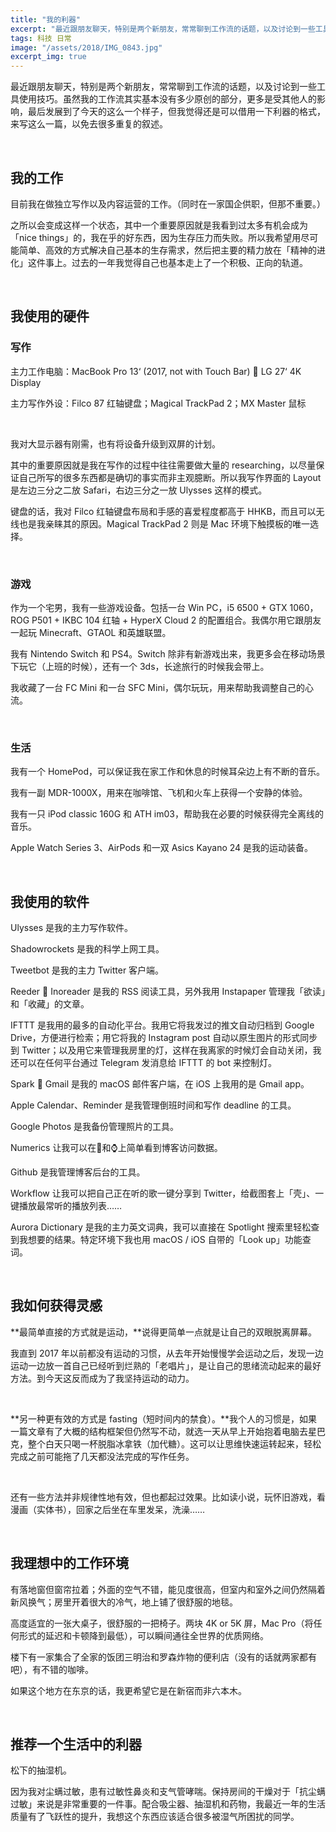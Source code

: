 ```yaml
---
title: "我的利器"
excerpt: "最近跟朋友聊天，特别是两个新朋友，常常聊到工作流的话题，以及讨论到一些工具使用技巧。虽然我的工作流其实基本没有多少原创的部分，更多是受其他人的影响，最后发展到了今天的这么一个样子，但我觉得还是可以借用一下利器的格式，来写这么一篇，以免去很多重复的叙述。"
tags: 科技 日常
image: "/assets/2018/IMG_0843.jpg"
excerpt_img: true
---
```


最近跟朋友聊天，特别是两个新朋友，常常聊到工作流的话题，以及讨论到一些工具使用技巧。虽然我的工作流其实基本没有多少原创的部分，更多是受其他人的影响，最后发展到了今天的这么一个样子，但我觉得还是可以借用一下利器的格式，来写这么一篇，以免去很多重复的叙述。

<br>

## 我的工作

目前我在做独立写作以及内容运营的工作。（同时在一家国企供职，但那不重要。）

之所以会变成这样一个状态，其中一个重要原因就是我看到过太多有机会成为「nice things」的，我在乎的好东西，因为生存压力而失败。所以我希望用尽可能简单、高效的方式解决自己基本的生存需求，然后把主要的精力放在「精神的进化」这件事上。过去的一年我觉得自己也基本走上了一个积极、正向的轨道。

<br>

## 我使用的硬件

### 写作
主力工作电脑：MacBook Pro 13‘ (2017, not with Touch Bar) 🔗 LG 27‘ 4K Display

主力写作外设：Filco 87 红轴键盘；Magical TrackPad 2；MX Master 鼠标

<br>

我对大显示器有刚需，也有将设备升级到双屏的计划。

其中的重要原因就是我在写作的过程中往往需要做大量的 researching，以尽量保证自己所写的很多东西都是确切的事实而非主观臆断。所以我写作界面的 Layout 是左边三分之二放 Safari，右边三分之一放 Ulysses 这样的模式。

键盘的话，我对 Filco 红轴键盘布局和手感的喜爱程度都高于 HHKB，而且可以无线也是我亲睐其的原因。Magical TrackPad 2 则是 Mac 环境下触摸板的唯一选择。

<br>

### 游戏
作为一个宅男，我有一些游戏设备。包括一台 Win PC，i5 6500 + GTX 1060，ROG P501 + IKBC 104 红轴 + HyperX Cloud 2 的配置组合。我偶尔用它跟朋友一起玩 Minecraft、GTAOL 和英雄联盟。

我有 Nintendo Switch 和 PS4。Switch 除非有新游戏出来，我更多会在移动场景下玩它（上班的时候），还有一个 3ds，长途旅行的时候我会带上。

我收藏了一台 FC Mini 和一台 SFC Mini，偶尔玩玩，用来帮助我调整自己的心流。

<br>

### 生活
我有一个 HomePod，可以保证我在家工作和休息的时候耳朵边上有不断的音乐。

我有一副 MDR-1000X，用来在咖啡馆、飞机和火车上获得一个安静的体验。

我有一只 iPod classic 160G 和 ATH im03，帮助我在必要的时候获得完全离线的音乐。

Apple Watch Series 3、AirPods 和一双 Asics Kayano 24 是我的运动装备。

<br>

## 我使用的软件
Ulysses 是我的主力写作软件。

Shadowrockets 是我的科学上网工具。

Tweetbot 是我的主力 Twitter 客户端。

Reeder 🔗 Inoreader 是我的 RSS 阅读工具，另外我用 Instapaper 管理我「欲读」和「收藏」的文章。

IFTTT 是我用的最多的自动化平台。我用它将我发过的推文自动归档到 Google Drive，方便进行检索；用它将我的 Instagram post 自动以原生图片的形式同步到 Twitter；以及用它来管理我房里的灯，这样在我离家的时候灯会自动关闭，我还可以在任何平台通过 Telegram 发消息给 IFTTT 的 bot 来控制灯。

Spark 🔗 Gmail 是我的 macOS 邮件客户端，在 iOS 上我用的是 Gmail app。

Apple Calendar、Reminder 是我管理倒班时间和写作 deadline 的工具。

Google Photos 是我备份管理照片的工具。

Numerics 让我可以在📱和⌚️上简单看到博客访问数据。

Github 是我管理博客后台的工具。

Workflow 让我可以把自己正在听的歌一键分享到 Twitter，给截图套上「壳」、一键播放最常听的播放列表……

Aurora Dictionary 是我的主力英文词典，我可以直接在 Spotlight 搜索里轻松查到我想要的结果。特定环境下我也用 macOS / iOS 自带的「Look up」功能查词。

<br>

## 我如何获得灵感
**最简单直接的方式就是运动，**说得更简单一点就是让自己的双眼脱离屏幕。

我直到 2017 年以前都没有运动的习惯，从去年开始慢慢学会运动之后，发现一边运动一边放一首自己已经听到烂熟的「老唱片」，是让自己的思绪流动起来的最好方法。到今天这反而成为了我坚持运动的动力。

<br>

**另一种更有效的方式是 fasting（短时间内的禁食）。**我个人的习惯是，如果一篇文章有了大概的结构框架但仍然写不动，就选一天从早上开始抱着电脑去星巴克，整个白天只喝一杯脱脂冰拿铁（加代糖）。这可以让思维快速运转起来，轻松完成之前可能拖了几天都没法完成的写作任务。

<br>

还有一些方法并非规律性地有效，但也都起过效果。比如读小说，玩怀旧游戏，看漫画（实体书），回家之后坐在车里发呆，洗澡……

<br>

## 我理想中的工作环境
有落地窗但窗帘拉着；外面的空气不错，能见度很高，但室内和室外之间仍然隔着新风换气；房里开着很大的冷气，地上铺了很舒服的地毯。

高度适宜的一张大桌子，很舒服的一把椅子。两块 4K or 5K 屏，Mac Pro（将任何形式的延迟和卡顿降到最低），可以瞬间通往全世界的优质网络。

楼下有一家集合了全家的饭团三明治和罗森炸物的便利店（没有的话就两家都有吧），有不错的咖啡。

如果这个地方在东京的话，我更希望它是在新宿而非六本木。

<br>

## 推荐一个生活中的利器
松下的抽湿机。

因为我对尘螨过敏，患有过敏性鼻炎和支气管哮喘。保持房间的干燥对于「抗尘螨过敏」来说是非常重要的一件事。配合吸尘器、抽湿机和药物，我最近一年的生活质量有了飞跃性的提升，我想这个东西应该适合很多被湿气所困扰的同学。